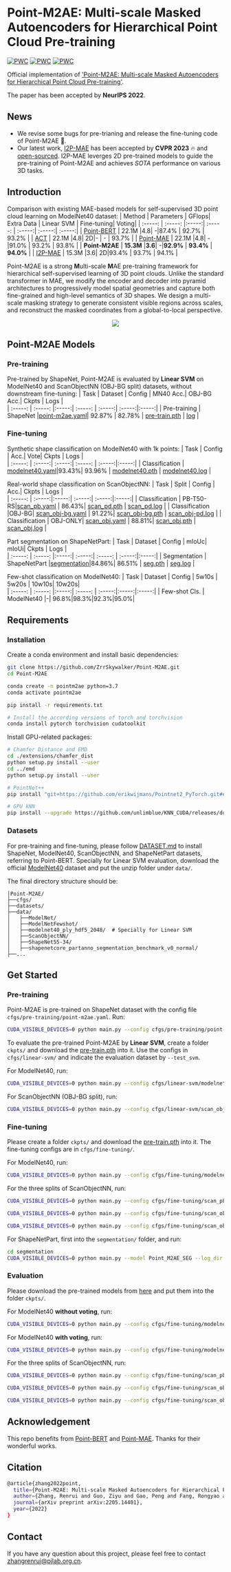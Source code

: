# Point-M2AE: Multi-scale Masked Autoencoders for Hierarchical Point Cloud Pre-training

[![PWC](https://img.shields.io/endpoint.svg?url=https://paperswithcode.com/badge/point-m2ae-multi-scale-masked-autoencoders/3d-point-cloud-linear-classification-on)](https://paperswithcode.com/sota/3d-point-cloud-linear-classification-on?p=point-m2ae-multi-scale-masked-autoencoders)
[![PWC](https://img.shields.io/endpoint.svg?url=https://paperswithcode.com/badge/point-m2ae-multi-scale-masked-autoencoders/3d-point-cloud-classification-on-scanobjectnn)](https://paperswithcode.com/sota/3d-point-cloud-classification-on-scanobjectnn?p=point-m2ae-multi-scale-masked-autoencoders)
[![PWC](https://img.shields.io/endpoint.svg?url=https://paperswithcode.com/badge/point-m2ae-multi-scale-masked-autoencoders/3d-point-cloud-classification-on-modelnet40)](https://paperswithcode.com/sota/3d-point-cloud-classification-on-modelnet40?p=point-m2ae-multi-scale-masked-autoencoders)

Official implementation of ['Point-M2AE: Multi-scale Masked Autoencoders for Hierarchical Point Cloud Pre-training'](https://arxiv.org/pdf/2205.14401.pdf).

The paper has been accepted by **NeurIPS 2022**.

## News
* We revise some bugs for pre-trianing and release the fine-tuning code of Point-M2AE 📌.
* Our latest work, [I2P-MAE](https://arxiv.org/pdf/2212.06785.pdf) has been accepted by **CVPR 2023** 🔥 and [open-sourced](https://github.com/ZrrSkywalker/I2P-MAE). I2P-MAE leverges 2D pre-trained models to guide the pre-training of Point-M2AE and achieves *SOTA* performance on various 3D tasks.

## Introduction
Comparison with existing MAE-based models for self-supervised 3D point cloud learning on ModelNet40 dataset:
| Method | Parameters | GFlops| Extra Data | Linear SVM | Fine-tuning| Voting|
| :-----: | :-----: |:-----:| :-----: | :-----:| :-----:| :-----:|
| [Point-BERT](https://github.com/lulutang0608/Point-BERT) | 22.1M |4.8| -|87.4% | 92.7% | 93.2% | 
| [ACT](https://github.com/RunpeiDong/ACT) | 22.1M |4.8| 2D|- | - | 93.7% | 
| [Point-MAE](https://github.com/Pang-Yatian/Point-MAE) | 22.1M |4.8| -|91.0% | 93.2% | 93.8% | 
| **Point-M2AE** | **15.3M** |**3.6**| -|**92.9%** | **93.4%** | **94.0%** | 
| [I2P-MAE](https://github.com/ZrrSkywalker/I2P-MAE) | 15.3M |3.6| 2D|93.4% | 93.7% | 94.1% | 

Point-M2AE is a strong **M**ulti-scale **M**AE pre-training framework for hierarchical self-supervised learning of 3D point clouds. Unlike the standard transformer in MAE, we modify the encoder and decoder into pyramid architectures to progressively model spatial geometries and capture both fine-grained and high-level semantics of 3D shapes. We design a multi-scale masking strategy to generate consistent visible regions across scales, and reconstruct the masked coordinates from a global-to-local perspective.

<div align="center">
  <img src="pipeline.jpg"/>
</div>

## Point-M2AE Models

### Pre-training
Pre-trained by ShapeNet, Point-M2AE is evaluated by **Linear SVM** on ModelNet40 and ScanObjectNN (OBJ-BG split) datasets, without downstream fine-tuning:
| Task | Dataset | Config | MN40 Acc.| OBJ-BG Acc.| Ckpts | Logs |   
| :-----: | :-----: |:-----:| :-----: | :-----:| :-----:|:-----:|
| Pre-training | ShapeNet |[point-m2ae.yaml](./cfgs/pre-training/point-m2ae.yaml)| 92.87% | 82.78% | [pre-train.pth](https://drive.google.com/file/d/1HyUEv04V2K6vMaR0P7WksuoiMtoXx1fM/view?usp=share_link) | [log](https://drive.google.com/file/d/1svx_CQ2x8dRDrf9C_jSDIXYYyJO8KG4m/view?usp=sharing) |

### Fine-tuning
Synthetic shape classification on ModelNet40 with 1k points:
| Task  | Config | Acc.| Vote| Ckpts | Logs |   
| :-----: | :-----:| :-----:| :-----: | :-----:|:-----:|
| Classification | [modelnet40.yaml](https://github.com/ZrrSkywalker/Point-M2AE/blob/main/cfgs/fine-tuning/modelnet40.yaml)|93.43%| 93.96% | [modelnet40.pth](https://drive.google.com/file/d/1VvjVSGN4zA3WbTqnnB5fA8WgoiRobf9y/view?usp=share_link) | [modelnet40.log](https://drive.google.com/drive/folders/1SNYQGmfvWN5PPOKa-uA5F-0Gbz-1MajR?usp=share_link) |

Real-world shape classification on ScanObjectNN:
| Task | Split | Config | Acc.| Ckpts | Logs |   
| :-----: | :-----:|:-----:| :-----:| :-----:|:-----:|
| Classification | PB-T50-RS|[scan_pb.yaml](https://github.com/ZrrSkywalker/Point-M2AE/blob/main/cfgs/fine-tuning/scan_pb.yaml) | 86.43%| [scan_pd.pth](https://drive.google.com/file/d/1Fdz_I9TLThL2HZkWVGZ9p-9_WVIUOInE/view?usp=share_link) | [scan_pd.log](https://drive.google.com/drive/folders/1SNYQGmfvWN5PPOKa-uA5F-0Gbz-1MajR?usp=share_link) |
| Classification |OBJ-BG| [scan_obj-bg.yaml](https://github.com/ZrrSkywalker/Point-M2AE/blob/main/cfgs/fine-tuning/scan_obj-bg.yaml) | 91.22%| [scan_obj-bg.pth](https://drive.google.com/file/d/1brd7o_2j6YoMHiJII0uf4JwE5jXLVtR2/view?usp=share_link) | [scan_obj-pd.log](https://drive.google.com/drive/folders/1SNYQGmfvWN5PPOKa-uA5F-0Gbz-1MajR?usp=share_link) |
| Classification | OBJ-ONLY| [scan_obj.yaml](https://github.com/ZrrSkywalker/Point-M2AE/blob/main/cfgs/fine-tuning/scan_obj.yaml) | 88.81%| [scan_obj.pth](https://drive.google.com/file/d/1brd7o_2j6YoMHiJII0uf4JwE5jXLVtR2/view?usp=share_link) | [scan_obj.log](https://drive.google.com/file/d/1SuwTygM7-98LlvIPCV1U42vOgBa0IXKg/view?usp=share_link) |

Part segmentation on ShapeNetPart:
| Task | Dataset | Config | mIoUc| mIoUi| Ckpts | Logs |   
| :-----: | :-----: |:-----:| :-----:| :-----: | :-----:|:-----:|
| Segmentation | ShapeNetPart |[segmentation](https://github.com/ZrrSkywalker/Point-M2AE/tree/main/segmentation)|84.86%| 86.51% | [seg.pth](https://drive.google.com/file/d/1slnZu2ZElzd0ZfVFlvHV8IIYTLj7LXSI/view?usp=share_link) | [seg.log](https://drive.google.com/file/d/1kkFfj-3_Gmk7CsOO4qcoQtB8qAcJJrc9/view?usp=share_link) |

Few-shot classification on ModelNet40:
|  Task | Dataset | Config | 5w10s | 5w20s | 10w10s| 10w20s|     
| :-----: | :-----: |:-----:| :-----: | :-----:|:-----:|:-----:|
|  Few-shot Cls. | ModelNet40 |-| 96.8%|98.3%|92.3%|95.0%|


## Requirements

### Installation
Create a conda environment and install basic dependencies:
```bash
git clone https://github.com/ZrrSkywalker/Point-M2AE.git
cd Point-M2AE

conda create -n pointm2ae python=3.7
conda activate pointm2ae

pip install -r requirements.txt

# Install the according versions of torch and torchvision
conda install pytorch torchvision cudatoolkit
```
Install GPU-related packages:
```bash
# Chamfer Distance and EMD
cd ./extensions/chamfer_dist
python setup.py install --user
cd ../emd
python setup.py install --user

# PointNet++
pip install "git+https://github.com/erikwijmans/Pointnet2_PyTorch.git#egg=pointnet2_ops&subdirectory=pointnet2_ops_lib"

# GPU kNN
pip install --upgrade https://github.com/unlimblue/KNN_CUDA/releases/download/0.2/KNN_CUDA-0.2-py3-none-any.whl
```
### Datasets
For pre-training and fine-tuning, please follow [DATASET.md](https://github.com/lulutang0608/Point-BERT/blob/master/DATASET.md) to install ShapeNet, ModelNet40, ScanObjectNN, and ShapeNetPart datasets, referring to Point-BERT. Specially for Linear SVM evaluation, download the official [ModelNet40](https://shapenet.cs.stanford.edu/media/modelnet40_ply_hdf5_2048.zip) dataset and put the unzip folder under `data/`.

The final directory structure should be:
```
│Point-M2AE/
├──cfgs/
├──datasets/
├──data/
│   ├──ModelNet/
│   ├──ModelNetFewshot/
│   ├──modelnet40_ply_hdf5_2048/  # Specially for Linear SVM
│   ├──ScanObjectNN/
│   ├──ShapeNet55-34/
│   ├──shapenetcore_partanno_segmentation_benchmark_v0_normal/
├──...
```

## Get Started

### Pre-training
Point-M2AE is pre-trained on ShapeNet dataset with the config file `cfgs/pre-training/point-m2ae.yaml`. Run:
```bash
CUDA_VISIBLE_DEVICES=0 python main.py --config cfgs/pre-training/point-m2ae.yaml --exp_name pre-train
```

To evaluate the pre-trained Point-M2AE by **Linear SVM**, create a folder `ckpts/` and download the [pre-train.pth](https://drive.google.com/file/d/1HyUEv04V2K6vMaR0P7WksuoiMtoXx1fM/view?usp=share_link) into it. Use the configs in `cfgs/linear-svm/` and indicate the evaluation dataset by `--test_svm`.

For ModelNet40, run:
```bash
CUDA_VISIBLE_DEVICES=0 python main.py --config cfgs/linear-svm/modelnet40.yaml --test_svm modelnet40 --exp_name test_svm --ckpts ./ckpts/pre-train.pth
```
For ScanObjectNN (OBJ-BG split), run:
```bash
CUDA_VISIBLE_DEVICES=0 python main.py --config cfgs/linear-svm/scan_obj-bg.yaml --test_svm scan --exp_name test_svm --ckpts ./ckpts/pre-train.pth
```

### Fine-tuning
Please create a folder `ckpts/` and download the [pre-train.pth](https://drive.google.com/file/d/1HyUEv04V2K6vMaR0P7WksuoiMtoXx1fM/view?usp=share_link) into it. The fine-tuning configs are in `cfgs/fine-tuning/`.

For ModelNet40, run:
```bash
CUDA_VISIBLE_DEVICES=0 python main.py --config cfgs/fine-tuning/modelnet40.yaml --finetune_model --exp_name finetune --ckpts ckpts/pre-train.pth
```

For the three splits of ScanObjectNN, run:

```bash
CUDA_VISIBLE_DEVICES=0 python main.py --config cfgs/fine-tuning/scan_pb.yaml --finetune_model --exp_name finetune --ckpts ckpts/pre-train.pth
```
```bash
CUDA_VISIBLE_DEVICES=0 python main.py --config cfgs/fine-tuning/scan_obj.yaml --finetune_model --exp_name finetune --ckpts ckpts/pre-train.pth
```
```bash
CUDA_VISIBLE_DEVICES=0 python main.py --config cfgs/fine-tuning/scan_obj-bg.yaml --finetune_model --exp_name finetune --ckpts ckpts/pre-train.pth
```

For ShapeNetPart, first into the `segmentation/` folder, and run:
```bash
cd segmentation
CUDA_VISIBLE_DEVICES=0 python main.py --model Point_M2AE_SEG --log_dir finetune --ckpts ./ckpts/pre-train.pth
```

### Evaluation
Please download the pre-trained models from [here](https://drive.google.com/file/d/1VvjVSGN4zA3WbTqnnB5fA8WgoiRobf9y/view?usp=share_link) and put them into the folder `ckpts/`.

For ModelNet40 **without voting**, run:
```bash
CUDA_VISIBLE_DEVICES=0 python main.py --config cfgs/fine-tuning/modelnet40.yaml --test --exp_name finetune --ckpts ckpts/modelnet.pth
```
For ModelNet40 **with voting**, run:
```bash
CUDA_VISIBLE_DEVICES=0 python main.py --config cfgs/fine-tuning/modelnet40.yaml --test --vote --exp_name finetune_vote --ckpts ckpts/modelnet.pth
```

For the three splits of ScanObjectNN, run:
```bash
CUDA_VISIBLE_DEVICES=0 python main.py --config cfgs/fine-tuning/scan_pb.yaml --test --exp_name finetune --ckpts ckpts/scan_pb.pth
```
```bash
CUDA_VISIBLE_DEVICES=0 python main.py --config cfgs/fine-tuning/scan_obj.yaml --test --exp_name finetune --ckpts ckpts/scan_obj.pth
```
```bash
CUDA_VISIBLE_DEVICES=0 python main.py --config cfgs/fine-tuning/scan_obj-bg.yaml --test --exp_name finetune --ckpts ckpts/scan_obj-bg.pth
```

## Acknowledgement
This repo benefits from [Point-BERT](https://github.com/lulutang0608/Point-BERT) and [Point-MAE](https://github.com/Pang-Yatian/Point-MAE). Thanks for their wonderful works.

## Citation
```bash
@article{zhang2022point,
  title={Point-M2AE: Multi-scale Masked Autoencoders for Hierarchical Point Cloud Pre-training},
  author={Zhang, Renrui and Guo, Ziyu and Gao, Peng and Fang, Rongyao and Zhao, Bin and Wang, Dong and Qiao, Yu and Li, Hongsheng},
  journal={arXiv preprint arXiv:2205.14401},
  year={2022}
}
```

## Contact
If you have any question about this project, please feel free to contact zhangrenrui@pjlab.org.cn.

